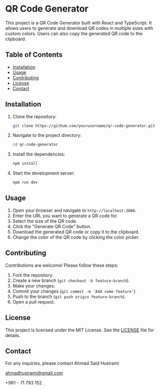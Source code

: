 # QR Code Generator

This project is a QR Code Generator built with React and TypeScript. It allows users to generate and download QR codes in multiple sizes with custom colors. Users can also copy the generated QR code to the clipboard.

## Table of Contents

- [Installation](#installation)
- [Usage](#usage)
- [Contributing](#contributing)
- [License](#license)
- [Contact](#contact)

## Installation

1. Clone the repository:

   ```sh
   git clone https://github.com/yourusername/qr-code-generator.git
   ```

2. Navigate to the project directory:

   ```sh
   cd qr-code-generator
   ```

3. Install the dependencies:

   ```sh
   npm install
   ```

4. Start the development server:

   ```sh
   npm run dev
   ```

## Usage

1. Open your browser and navigate to `http://localhost:3000`.
2. Enter the URL you want to generate a QR code for.
3. Select the size of the QR code.
4. Click the "Generate QR Code" button.
5. Download the generated QR code or copy it to the clipboard.
6. Change the color of the QR code by clicking the color picker.

## Contributing

Contributions are welcome! Please follow these steps:

1. Fork the repository.
2. Create a new branch (`git checkout -b feature-branch`).
3. Make your changes.
4. Commit your changes (`git commit -m 'Add some feature'`).
5. Push to the branch (`git push origin feature-branch`).
6. Open a pull request.

## License

This project is licensed under the MIT License. See the [LICENSE](LICENSE) file for details.

## Contact

For any inquiries, please contact Ahmad Said Husirami 

ahmadhusirami@gmail.com

+961 - 71 793 152 .